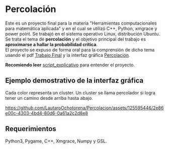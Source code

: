 # Percolación
Este es un proyecto final para la materia "Herramientas computacionales para matemática aplicada" y en el cual se utilizó C++, Python, xmgrace y power point. Se trabajó en el sistema operativo Linux, distribución Ubuntu.<br>
Se trata el tema de **percolación** y el objetivo principal del trabajo es **aproximarse a hallar la probabilidad crítica**.<br>
El proyecto se expuso de forma oral para la comprensión de dicho tema usando el pdf [Trabajo Final](https://github.com/LautaroOchotorena/Percolacion/blob/main/Trabajo%20final.pdf) y la interfaz gráfica [Percolación](https://github.com/LautaroOchotorena/Percolacion/blob/main/Percolaci%C3%B3n.py).

**Recomiendo leer** [script_explicativo](https://github.com/LautaroOchotorena/Percolacion/blob/main/Script_explicativo.md) para entender el proyecto.

## Ejemplo demostrativo de la interfaz gráfica
Cada color representa un cluster. Un cluster se llama percolador si logra tener un camino desde arriba hasta abajo.

https://github.com/LautaroOchotorena/Percolacion/assets/125595446/2e86e00c-4303-4bd4-80d6-0a61a2c2d8e8


## Requerimientos
Python3, Pygame, C++, Xmgrace, Numpy y GSL.
